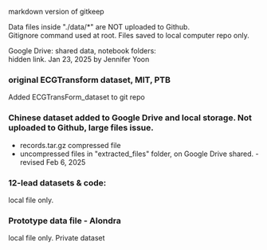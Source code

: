 markdown version of gitkeep

Data files inside "./data/*" are NOT uploaded to Github.  
Gitignore command used at root. Files saved to local computer repo only.  

Google Drive: shared data, notebook folders:  
hidden link. Jan 23, 2025 by Jennifer Yoon

### original ECGTransform dataset, MIT, PTB  
Added ECGTransForm_dataset to git repo  

### Chinese dataset added to Google Drive and local storage. Not uploaded to Github, large files issue.  
  * records.tar.gz  compressed file  
  * uncompressed files in "extracted_files" folder, on Google Drive shared.  - revised Feb 6, 2025 

### 12-lead datasets & code:  
local file only.  

### Prototype data file - Alondra   
local file only. Private dataset  



